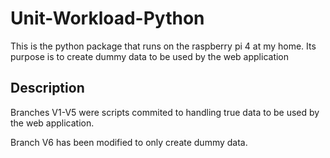 # Unit-Workload-Python
This is the python package that runs on the raspberry pi 4 at my home. Its purpose is to create dummy data to be used by the web application

## Description
Branches V1-V5 were scripts commited to handling true data to be used by the web application.

Branch V6 has been modified to only create dummy data.
